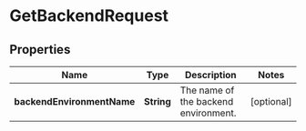

# GetBackendRequest


## Properties

| Name | Type | Description | Notes |
|------------ | ------------- | ------------- | -------------|
|**backendEnvironmentName** | **String** | The name of the backend environment. |  [optional] |



